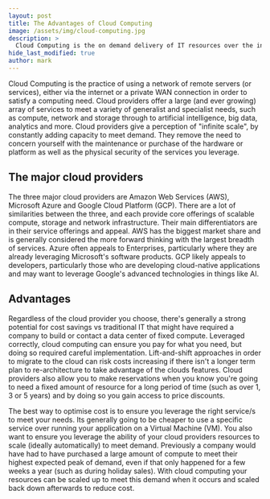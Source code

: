 ```yaml
---
layout: post
title: The Advantages of Cloud Computing
image: /assets/img/cloud-computing.jpg
description: >
  Cloud Computing is the on demand delivery of IT resources over the internet via pay-as-you-go pricing. This post explains why Cloud Computing has become so ubiquitous over the last decade and some of the advantages of choosing to fulfill part or even all of your IT needs.
hide_last_modified: true
author: mark
---
```

Cloud Computing is the practice of using a network of remote servers (or services), either via the internet or  a private WAN connection in order to satisfy a computing need. Cloud providers offer a large (and ever growing) array of services to meet a variety of generalist and specialist needs, such as compute, network and storage through to artificial intelligence, big data, analytics and more. Cloud providers give a perception of "infinite scale", by constantly adding capacity to meet demand. They remove the need to concern yourself with the maintenance or purchase of the hardware or platform as well as the physical security of the services you leverage.

## The major cloud providers

The three major cloud providers are Amazon Web Services (AWS), Microsoft Azure and Google Cloud Platform (GCP). There are a lot of similarities between the three, and each provide core offerings of scalable compute, storage and network infrastructure. Their main differentiators are in their service offerings and appeal. AWS has the biggest market share and is generally considered the more forward thinking with the largest breadth of services. Azure often appeals to Enterprises, particularly where they are already leveraging Microsoft's software products. GCP likely appeals to developers, particularly those who are developing cloud-native applications and may want to leverage Google's advanced technologies in things like AI.

## Advantages

Regardless of the cloud provider you choose, there's generally a strong potential for cost savings vs traditional IT that might have required a company to build or contact a data center of fixed compute. Leveraged correctly, cloud computing can ensure you pay for what you need, but doing so required careful implementation. Lift-and-shift approaches in order to migrate to the cloud can risk costs increasing if there isn't a longer term plan to re-architecture to take advantage of the clouds features. Cloud providers also allow you to make reservations when you know you're going to need a fixed amount of resource for a long period of time (such as over 1, 3 or 5 years) and by doing so you gain access to price discounts. 

The best way to optimise cost is to ensure you leverage the right service/s to meet your needs. Its generally going to be cheaper to use a specific service over running your application on a Virtual Machine (VM). You also want to ensure you leverage the ability of your cloud providers resources to scale (ideally automatically) to meet demand. Previously a company would have had to have purchased a large amount of compute to meet their highest expected peak of demand, even if that only happened for a few weeks a year (such as during holiday sales). With cloud computing your resources can be scaled up to meet this demand when it occurs and scaled back down afterwards to reduce cost.

